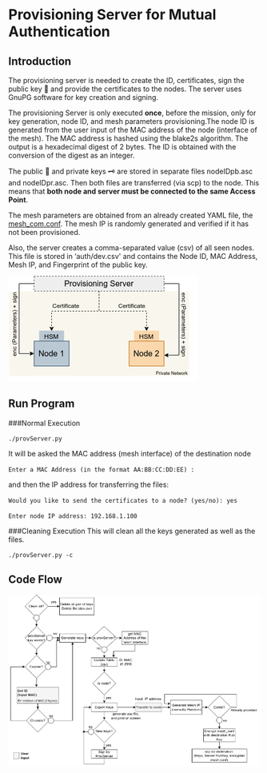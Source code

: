 # Provisioning Server for Mutual Authentication

## Introduction

The provisioning server is needed to create the ID, certificates, sign the public key :lock_with_ink_pen: and provide the certificates to the nodes. The server uses GnuPG software for key creation and signing. 

The provisioning Server is only executed **once**, before the mission, only for key generation,  node ID, and mesh parameters provisioning.The node ID is generated from the user input of the MAC address of the node (interface of the mesh). The MAC address is hashed using the blake2s algorithm. The output is a hexadecimal digest of 2 bytes. The ID is obtained with the conversion of the digest as an integer.

The public :key: and private keys :old_key: are stored in separate files nodeIDpb.asc and nodeIDpr.asc. Then both files are transferred (via scp) to the node. This means that **both node and server must be connected to the same Access Point**. 

The mesh parameters are obtained from an already created YAML file, the [mesh_com.conf](https://github.com/tiiuae/mesh_com/blob/feature/develop_pgp/modules/sc-mesh-secure-deployment/src/mesh_com.conf). The mesh IP is randomly generated and verified if it has not been provisioned. 

Also, the server creates a comma-separated value (csv) of all seen nodes. This file is stored in ‘auth/dev.csv' and contains the Node ID, MAC Address, Mesh IP, and Fingerprint of the public key. 

![Conceptual Diagram](../images/mutual-authentication.png)

## Run Program
###Normal Execution 
```
./provServer.py
```
It will be asked the MAC address (mesh interface) of the destination node

`` Enter a MAC Address (in the format AA:BB:CC:DD:EE) : ``

and then the IP address for transferring the files:

`Would you like to send the certificates to a node? (yes/no): yes`

`Enter node IP address: 192.168.1.100`

###Cleaning Execution
This will clean all the keys generated as well as the files.

```
./provServer.py -c
```

## Code Flow
![Conceptual Diagram](../images/prov-server.png)